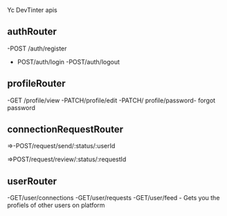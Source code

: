 Yc DevTinter apis

## authRouter
-POST /auth/register
- POST/auth/login
-POST/auth/logout 

## profileRouter
-GET /profile/view
-PATCH/profile/edit
-PATCH/ profile/password- forgot password

## connectionRequestRouter
<!-- -POST/request/send/interested/:userId
-POST/request/send/ignored/:userId -->

=>-POST/request/send/:status/:userId


<!-- -POST/request/review/accepted/:requestedId
-POST/request/review/rejected/:requestId -->
=>POST/request/review/:status/:requestId 

## userRouter
-GET/user/connections
-GET/user/requests
-GET/user/feed - Gets you the profiels of other users on platform
